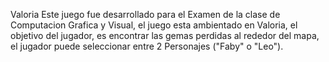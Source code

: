 Valoria
Este juego fue desarrollado para el Examen de la clase de Computacion Grafica y Visual, el juego esta ambientado en Valoria, el objetivo del jugador, es encontrar las gemas perdidas al rededor del mapa, el jugador puede seleccionar entre 2 Personajes ("Faby" o "Leo").
